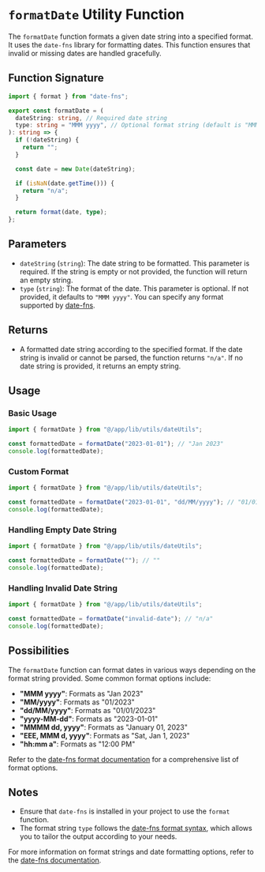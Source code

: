 # `formatDate` Utility Function

The `formatDate` function formats a given date string into a specified format. It uses the `date-fns` library for formatting dates. This function ensures that invalid or missing dates are handled gracefully.

## Function Signature

```typescript
import { format } from "date-fns";

export const formatDate = (
  dateString: string, // Required date string
  type: string = "MMM yyyy", // Optional format string (default is "MMM yyyy")
): string => {
  if (!dateString) {
    return "";
  }

  const date = new Date(dateString);

  if (isNaN(date.getTime())) {
    return "n/a";
  }

  return format(date, type);
};
```

## Parameters

- `dateString` (`string`): The date string to be formatted. This parameter is required. If the string is empty or not provided, the function will return an empty string.
- `type` (`string`): The format of the date. This parameter is optional. If not provided, it defaults to `"MMM yyyy"`. You can specify any format supported by [date-fns](https://date-fns.org/v2.28.0/docs/format).

## Returns

- A formatted date string according to the specified format. If the date string is invalid or cannot be parsed, the function returns `"n/a"`. If no date string is provided, it returns an empty string.

## Usage

### Basic Usage

```typescript
import { formatDate } from "@/app/lib/utils/dateUtils";

const formattedDate = formatDate("2023-01-01"); // "Jan 2023"
console.log(formattedDate);
```

### Custom Format

```typescript
import { formatDate } from "@/app/lib/utils/dateUtils";

const formattedDate = formatDate("2023-01-01", "dd/MM/yyyy"); // "01/01/2023"
console.log(formattedDate);
```

### Handling Empty Date String

```typescript
import { formatDate } from "@/app/lib/utils/dateUtils";

const formattedDate = formatDate(""); // ""
console.log(formattedDate);
```

### Handling Invalid Date String

```typescript
import { formatDate } from "@/app/lib/utils/dateUtils";

const formattedDate = formatDate("invalid-date"); // "n/a"
console.log(formattedDate);
```

## Possibilities

The `formatDate` function can format dates in various ways depending on the format string provided. Some common format options include:

- **"MMM yyyy"**: Formats as "Jan 2023"
- **"MM/yyyy"**: Formats as "01/2023"
- **"dd/MM/yyyy"**: Formats as "01/01/2023"
- **"yyyy-MM-dd"**: Formats as "2023-01-01"
- **"MMMM dd, yyyy"**: Formats as "January 01, 2023"
- **"EEE, MMM d, yyyy"**: Formats as "Sat, Jan 1, 2023"
- **"hh:mm a"**: Formats as "12:00 PM"

Refer to the [date-fns format documentation](https://date-fns.org/v2.28.0/docs/format) for a comprehensive list of format options.

## Notes

- Ensure that `date-fns` is installed in your project to use the `format` function.
- The format string `type` follows the [date-fns format syntax](https://date-fns.org/v2.28.0/docs/format), which allows you to tailor the output according to your needs.

For more information on format strings and date formatting options, refer to the [date-fns documentation](https://date-fns.org/v2.28.0/docs/format).

